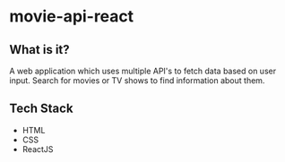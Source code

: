 # movie-api-react

## What is it?
A web application which uses multiple API's to fetch data based on user input. Search for movies or TV shows to find information about them.

## Tech Stack
- HTML
- CSS
- ReactJS
